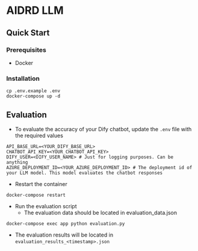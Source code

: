 # AIDRD LLM

## Quick Start

### Prerequisites

- Docker

### Installation

```
cp .env.example .env
docker-compose up -d
```

## Evaluation

- To evaluate the accuracy of your Dify chatbot, update the `.env` file with the required values

```
API_BASE_URL=<YOUR_DIFY_BASE_URL>
CHATBOT_API_KEY=<YOUR_CHATBOT_API_KEY>
DIFY_USER=<DIFY_USER_NAME> # Just for logging purposes. Can be anything
AZURE_DEPLOYMENT_ID=<YOUR_AZURE_DEPLOYMENT_ID> # The deployment id of your LLM model. This model evaluates the chatbot responses
```

- Restart the container

```
docker-compose restart
```

- Run the evaluation script
  - The evaluation data should be located in evaluation_data.json

```
docker-compose exec app python evaluation.py
```

- The evaluation results will be located in `evaluation_results_<timestamp>.json`
